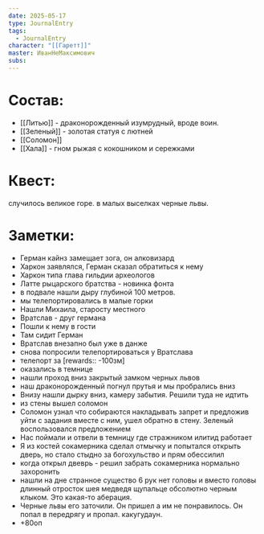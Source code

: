 ```yaml
---
date: 2025-05-17
type: JournalEntry
tags:
  - JournalEntry
character: "[[Гаретт]]"
master: ИванНеМаксимович
subs:
---
```

# Состав:
- [[Литью]] - драконорожденный изумрудный, вроде воин.
- [[Зеленый]] - золотая статуя с лютней
- [[Соломон]]
- [[Хала]] - гном рыжая с кокошником и сережками
# Квест:
случилось великое горе. в малых выселках черные львы.
# Заметки:
- Герман кайнз замещает зога, он алковизард
- Харкон заявлялся, Герман сказал обратиться к нему
- Харкон типа глава гильдии археологов
- Латте рыцарского братства - новинка фонта
- в подвале нашли дыру глубиной 100 метров.
- мы телепортировались в малые горки
- Нашли Михаила, старосту местного
- Вратслав - друг германа
- Пошли к нему в гости
- Там сидит Герман
- Вратслав внезапно был уже в данже
- снова попросили телепортироваться у Вратслава 
- телепорт за [rewards:: -100зм]
- оказались в темнице
- нашли проход вниз закрытый замком черных львов
- наш драконорожденный погнул прутья и мы пробрались вниз
- Внизу нашли дырку вниз, камеру забытия. Решили туда не идтить
- из стены вышел соломон
- Соломон узнал что собираются накладывать запрет и предложив уйти с задания вместе с ним, ушел обратно в стену. Зеленый воспользовался предложением
- Нас поймали и отвели в темницу где стражником илитид работает
- Я из костей сокамерника сделал отмычку и попытался открыть дверь, но стало стыдно за богохульство и прям обессилил
- когда открыл двеврь - решил забрать сокамерника нормально захоронить
- нашли на дне странное существо 6 рук нет головы и вместо головы длинный отросток шея медведя щупальце обсолютно черным клыком. Это какая-то аберация.
- Черные львы его заточили. Он пришел а им не понравилось. Он попал в передрягу и пропал. какугудаун. 
- +80оп